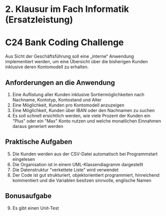 # 2. Klausur im Fach Informatik (Ersatzleistung)

# C24 Bank Coding Challenge

Aus Sicht der Geschäftsführung soll eine „interne“ Anwendung implementiert werden, um eine Übersicht über die bisherigen Kunden inklusive deren Kontomodell zu erhalten.

## Anforderungen an die Anwendung

1) Eine Auflistung aller Kunden inklusive Sortiermöglichkeiten nach Nachname, Kontotyp, Kontostand und Alter
2) Eine Möglichkeit, Kunden pro Kontomodell anzuzeigen
3) Eine Möglichkeit, Kunden über IBAN oder den Nachnamen zu suchen
4) Es soll schnell ersichtlich werden, wie viele Prozent der Kunden ein "Plus" oder ein "Max" Konto nutzen und welche monatlichen Einnahmen daraus generiert werden

## Praktische Aufgaben 

5) Die Kunden werden aus der CSV-Datei automatisch bei Programmstart eingelesen
6) Die Organisation ist in einem UML-Klassendiagramm dargestellt
7) Die Datenstruktur "verkettete Liste" wird verwendet
8) Der Code ist gut strukturiert, objektorientiert programmiert, hinreichend kommentiert und die Variablen besitzen sinnvolle, englische Namen

## Bonusaufgabe

9) Es gibt einen Unit-Test

